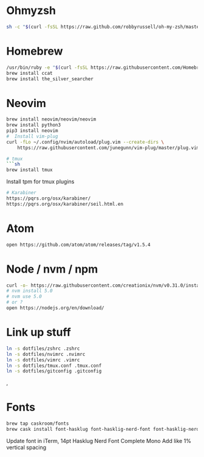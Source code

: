 # Ohmyzsh
```sh
sh -c "$(curl -fsSL https://raw.github.com/robbyrussell/oh-my-zsh/master/tools/install.sh)"
```

# Homebrew
```sh
/usr/bin/ruby -e "$(curl -fsSL https://raw.githubusercontent.com/Homebrew/install/master/install)"
brew install ccat
brew install the_silver_searcher
```

# Neovim
```sh
brew install neovim/neovim/neovim
brew install python3
pip3 install neovim
#  Install vim-plug
curl -fLo ~/.config/nvim/autoload/plug.vim --create-dirs \
    https://raw.githubusercontent.com/junegunn/vim-plug/master/plug.vim

# tmux
```sh
brew install tmux
```
Install tpm for tmux plugins

```sh
# Karabiner
https://pqrs.org/osx/karabiner/
https://pqrs.org/osx/karabiner/seil.html.en
```


# Atom
```sh
open https://github.com/atom/atom/releases/tag/v1.5.4
```

# Node / nvm / npm
```sh
curl -o- https://raw.githubusercontent.com/creationix/nvm/v0.31.0/install.sh | bash
# nvm install 5.0
# nvm use 5.0
# or ?
open https://nodejs.org/en/download/
```

# Link up stuff
```sh
ln -s dotfiles/zshrc .zshrc
ln -s dotfiles/nvimrc .nvimrc
ln -s dotfiles/vimrc .vimrc
ln -s dotfiles/tmux.conf .tmux.conf
ln -s dotfiles/gitconfig .gitconfig
```
,
# Fonts
```sh
brew tap caskroom/fonts
brew cask install font-hasklug font-hasklig-nerd-font font-hasklig-nerd-font-mono
```
Update font in iTerm, 14pt Hasklug Nerd Font Complete Mono
Add like 1% vertical spacing
